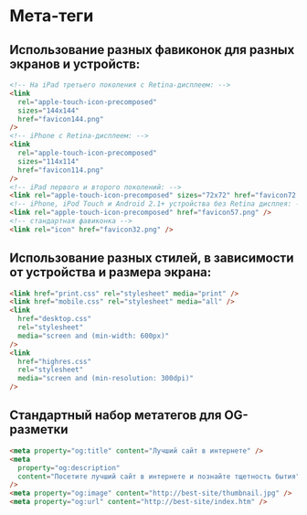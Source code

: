 # Мета-теги

## Использование разных фавиконок для разных экранов и устройств:

```html
<!-- На iPad третьего поколения с Retina-дисплеем: -->
<link
  rel="apple-touch-icon-precomposed"
  sizes="144x144"
  href="favicon144.png"
/>
<!-- iPhone с Retina-дисплеем: -->
<link
  rel="apple-touch-icon-precomposed"
  sizes="114x114"
  href="favicon114.png"
/>
<!-- iPad первого и второго поколений: -->
<link rel="apple-touch-icon-precomposed" sizes="72x72" href="favicon72.png" />
<!-- iPhone, iPod Touch и Android 2.1+ устройства без Retina дисплея: -->
<link rel="apple-touch-icon-precomposed" href="favicon57.png" />
<!-- стандартная фавиконка -->
<link rel="icon" href="favicon32.png" />
```

## Использование разных стилей, в зависимости от устройства и размера экрана:

```html
<link href="print.css" rel="stylesheet" media="print" />
<link href="mobile.css" rel="stylesheet" media="all" />
<link
  href="desktop.css"
  rel="stylesheet"
  media="screen and (min-width: 600px)"
/>
<link
  href="highres.css"
  rel="stylesheet"
  media="screen and (min-resolution: 300dpi)"
/>
```

## Стандартный набор метатегов для OG-разметки

```html
<meta property="og:title" content="Лучший сайт в интернете" />
<meta
  property="og:description"
  content="Посетите лучший сайт в интернете и познайте тщетность бытия"
/>
<meta property="og:image" content="http://best-site/thumbnail.jpg" />
<meta property="og:url" content="http://best-site/index.htm" />
```
